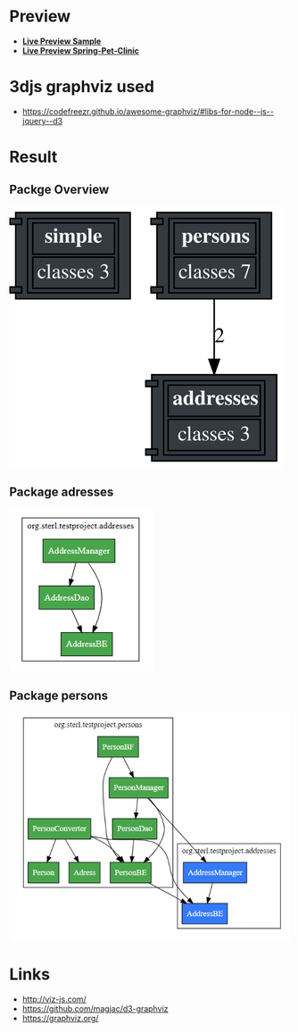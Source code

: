# Preview

- **[Live Preview Sample](https://sterlp.github.io/open-architect/sample.html)**
- **[Live Preview Spring-Pet-Clinic](https://sterlp.github.io/open-architect/Spring-Pet-Clinic.html)**


# 3djs graphviz used
- https://codefreezr.github.io/awesome-graphviz/#libs-for-node--js--jquery--d3

# Result

## Packge Overview
<img src="test.project.svg">

## Package adresses
<img src="addresses.png">

## Package persons

<img src="persons.png">

# Links

- http://viz-js.com/
- https://github.com/magjac/d3-graphviz
- https://graphviz.org/
